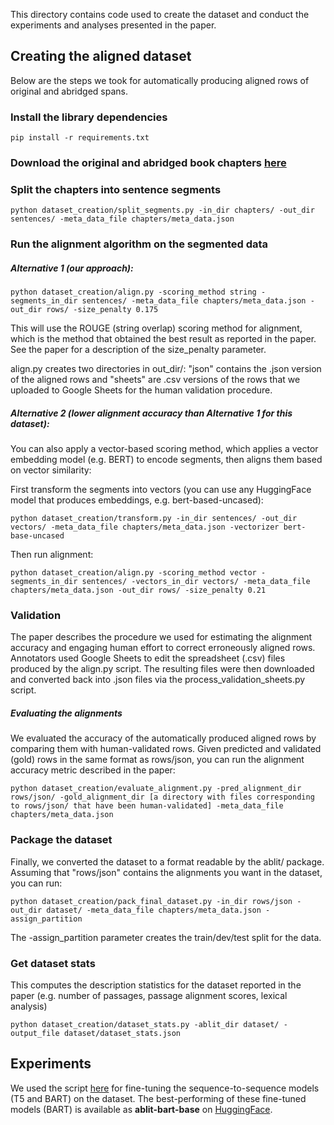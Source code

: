 This directory contains code used to create the dataset and conduct the experiments and analyses presented in the paper.

## Creating the aligned dataset

Below are the steps we took for automatically producing aligned rows of original and abridged spans.

### Install the library dependencies

```pip install -r requirements.txt```

### Download the original and abridged book chapters [here](https://drive.google.com/file/d/1AV_DQfMvTw0TCpcSHWdc0riP6WiPOaKS/view?usp=sharing)

### Split the chapters into sentence segments
```
python dataset_creation/split_segments.py -in_dir chapters/ -out_dir sentences/ -meta_data_file chapters/meta_data.json
```

### Run the alignment algorithm on the segmented data

##### Alternative 1 (our approach):

```
python dataset_creation/align.py -scoring_method string -segments_in_dir sentences/ -meta_data_file chapters/meta_data.json -out_dir rows/ -size_penalty 0.175
```

This will use the ROUGE (string overlap) scoring method for alignment, which is the method that obtained the best result as reported in the paper. See the paper for a description of the size_penalty parameter.

align.py creates two directories in out_dir/: "json" contains the .json version of the aligned rows and "sheets" are .csv versions of the rows that we uploaded to Google Sheets for the human validation procedure.

##### Alternative 2 (lower alignment accuracy than Alternative 1 for this dataset):

You can also apply a vector-based scoring method, which applies a vector embedding model (e.g. BERT) to encode segments, then aligns them based on vector similarity:

First transform the segments into vectors (you can use any HuggingFace model that produces embeddings, e.g. bert-based-uncased):

```
python dataset_creation/transform.py -in_dir sentences/ -out_dir vectors/ -meta_data_file chapters/meta_data.json -vectorizer bert-base-uncased
```

Then run alignment:
```
python dataset_creation/align.py -scoring_method vector -segments_in_dir sentences/ -vectors_in_dir vectors/ -meta_data_file chapters/meta_data.json -out_dir rows/ -size_penalty 0.21
```

### Validation

The paper describes the procedure we used for estimating the alignment accuracy and engaging human effort to correct erroneously aligned rows. Annotators used Google Sheets to edit the spreadsheet (.csv) files produced by the align.py script. The resulting files were then downloaded and converted back into .json files via the process_validation_sheets.py script.

##### Evaluating the alignments

We evaluated the accuracy of the automatically produced aligned rows by comparing them with human-validated rows. Given predicted and validated (gold) rows in the same format as rows/json, you can run the alignment accuracy metric described in the paper:

```python dataset_creation/evaluate_alignment.py -pred_alignment_dir rows/json/ -gold_alignment_dir [a directory with files corresponding to rows/json/ that have been human-validated] -meta_data_file chapters/meta_data.json```

### Package the dataset

Finally, we converted the dataset to a format readable by the ablit/ package. Assuming that "rows/json" contains the alignments you want in the dataset, you can run:

```
python dataset_creation/pack_final_dataset.py -in_dir rows/json -out_dir dataset/ -meta_data_file chapters/meta_data.json -assign_partition
```

The -assign_partition parameter creates the train/dev/test split for the data.

### Get dataset stats

This computes the description statistics for the dataset reported in the paper (e.g. number of passages, passage alignment scores, lexical analysis)

```
python dataset_creation/dataset_stats.py -ablit_dir dataset/ -output_file dataset/dataset_stats.json
```

## Experiments

We used the script [here](http://github.com/huggingface/transformers/blob/master/examples/pytorch/summarization/run_summarization.py) for fine-tuning the sequence-to-sequence models (T5 and BART) on the dataset. The best-performing of these fine-tuned models (BART) is available as **ablit-bart-base** on [HuggingFace](https://huggingface.co/LanguageWeaver/ablit-bart-base). 


